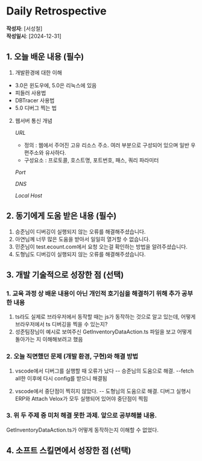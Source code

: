 # Daily Retrospective  
**작성자**: [서성철]  
**작성일시**: [2024-12-31]  

## 1. 오늘 배운 내용 (필수)  

1. 개발환경에 대한 이해
- 3.0은 윈도우에, 5.0은 리눅스에 있음 
- 피들러 사용법
- DBTracer 사용법
- 5.0 디버그 찍는 법


2. 웹서버 통신 개념

    *URL*
    - 정의 : 웹에서 주어진 고유 리소스 주소. 여러 부분으로 구성되어 있으며 일반 우편주소와 유사하다.
    - 구성요소 : 프로토콜, 호스트명, 포트번호, 패스, 쿼리 파라미터 
    
      


    *Port*


    *DNS*


    *Local Host*


## 2. 동기에게 도움 받은 내용 (필수)

1. 승준님이 디버깅이 실행되지 않는 오류를 해결해주셨습니다.
2. 아연님께 너무 많은 도움을 받아서 일일히 열거할 수 없습니다.
3. 민준님이 test.ecount.com에서 요청 오는걸 확인하는 방법을 알려주셨습니다.
4. 도형님도 디버깅이 실행되지 않는 오류를 해결해주셨습니다.

## 3. 개발 기술적으로 성장한 점 (선택)

### 1. 교육 과정 상 배운 내용이 아닌 개인적 호기심을 해결하기 위해 추가 공부한 내용

1. ts라도 실제로 브라우저에서 동작할 때는 js가 동작하는 것으로 알고 있는데, 어떻게 브라우저에서 ts 디버깅을 찍을 수 있는지?
2. 성준팀장님이 예시로 보여주신 GetInventoryDataAction.ts 파일을 보고 어떻게 돌아가는 지 이해해보려고 했음


### 2. 오늘 직면했던 문제 (개발 환경, 구현)와 해결 방법

1. vscode에서 디버그를 실행할 때 오류가 났다
    -- 승준님의 도움으로 해결. --fetch all한 이후에 다시 config를 받으니 해결됨

2. vscode에서 중단점이 찍히지 않았다.
    -- 도형님의 도움으로 해결. 디버그 실행시 ERP와 Attach Velox가 모두 실행되어 있어야 중단점이 찍힘



### 3. 위 두 주제 중 미처 해결 못한 과제. 앞으로 공부해볼 내용.

GetInventoryDataAction.ts가 어떻게 동작하는지 이해할 수 없었다.



## 4. 소프트 스킬면에서 성장한 점  (선택)  
